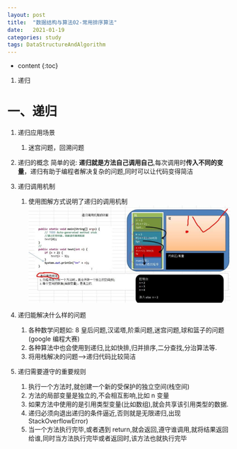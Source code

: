 ```yaml
---
layout: post
title:  "数据结构与算法02-常用排序算法"
date:   2021-01-19
categories: study
tags: DataStructureAndAlgorithm
---
```


* content
{:toc}

1. 递归




# 一、递归
1. 递归应用场景
    1. 迷宫问题，回溯问题

2. 递归的概念
简单的说: **递归就是方法自己调用自己**,每次调用时**传入不同的变量**，递归有助于编程者解决复杂的问题,同时可以让代码变得简洁

3. 递归调用机制
    1. 使用图解方式说明了递归的调用机制
    ![递归图解](/assets/01.java提升计划/01.数据结构与算法/02/递归图解.jpg)

4. 递归能解决什么样的问题
    1. 各种数学问题如: 8 皇后问题,汉诺塔,阶乘问题,迷宫问题,球和篮子的问题(google 编程大赛)
    2. 各种算法中也会使用到递归,比如快排,归并排序,二分查找,分治算法等.
    3. 将用栈解决的问题-->递归代码比较简洁

5. 递归需要遵守的重要规则
    1. 执行一个方法时,就创建一个新的受保护的独立空间(栈空间)
    2. 方法的局部变量是独立的,不会相互影响,比如 n 变量
    3. 如果方法中使用的是引用类型变量(比如数组),就会共享该引用类型的数据.
    4. 递归必须向退出递归的条件逼近,否则就是无限递归,出现 StackOverflowError)
    5. 当一个方法执行完毕,或者遇到 return,就会返回,遵守谁调用,就将结果返回给谁,同时当方法执行完毕或者返回时,该方法也就执行完毕